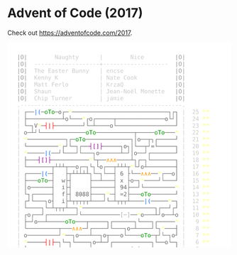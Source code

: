 
# Advent of Code (2017)
Check out https://adventofcode.com/2017.

![](calendar.svg)
               
